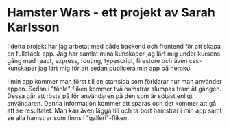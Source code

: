 #  Hamster Wars - ett projekt av Sarah Karlsson

I detta projekt har jag arbetat med både backend och frontend för att skapa en fullstack-app. Jag har samlat mina kunskaper jag lärt mig under kursens gång med react, express, routing, typescript, firestore och även css-kunskaper jag lärt mig för att sedan publicera min app på heroku. 


I min app kommer man först till en startsida som förklarar hur man använder appen. Sedan i "tänla" fliken kommer två hamstrar slumpas fram åt gången. Dessa går att rösta på för användaren på den som är sötast enligt användaren. Denna information kommer att sparas och det kommer att gå att se resultatet. Man kan även lägga till och ta bort hamstrar i min app samt se alla hamstrar som finns i "galleri"-fliken. 